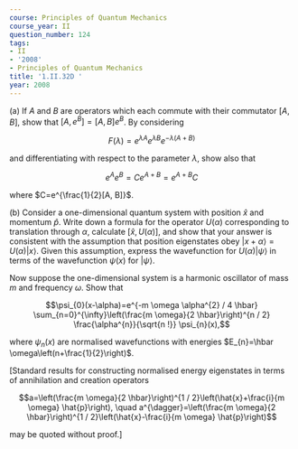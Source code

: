 ```yaml
---
course: Principles of Quantum Mechanics
course_year: II
question_number: 124
tags:
- II
- '2008'
- Principles of Quantum Mechanics
title: '1.II.32D '
year: 2008
---
```



(a) If $A$ and $B$ are operators which each commute with their commutator $[A, B]$, show that $\left[A, e^{B}\right]=[A, B] e^{B}$. By considering

$$F(\lambda)=e^{\lambda A} e^{\lambda B} e^{-\lambda(A+B)}$$

and differentiating with respect to the parameter $\lambda$, show also that

$$e^{A} e^{B}=C e^{A+B}=e^{A+B} C$$

where $C=e^{\frac{1}{2}[A, B]}$.

(b) Consider a one-dimensional quantum system with position $\hat{x}$ and momentum $\hat{p}$. Write down a formula for the operator $U(\alpha)$ corresponding to translation through $\alpha$, calculate $[\hat{x}, U(\alpha)]$, and show that your answer is consistent with the assumption that position eigenstates obey $|x+\alpha\rangle=U(\alpha)|x\rangle$. Given this assumption, express the wavefunction for $U(\alpha)|\psi\rangle$ in terms of the wavefunction $\psi(x)$ for $|\psi\rangle$.

Now suppose the one-dimensional system is a harmonic oscillator of mass $m$ and frequency $\omega$. Show that

$$\psi_{0}(x-\alpha)=e^{-m \omega \alpha^{2} / 4 \hbar} \sum_{n=0}^{\infty}\left(\frac{m \omega}{2 \hbar}\right)^{n / 2} \frac{\alpha^{n}}{\sqrt{n !}} \psi_{n}(x),$$

where $\psi_{n}(x)$ are normalised wavefunctions with energies $E_{n}=\hbar \omega\left(n+\frac{1}{2}\right)$.

[Standard results for constructing normalised energy eigenstates in terms of annihilation and creation operators

$$a=\left(\frac{m \omega}{2 \hbar}\right)^{1 / 2}\left(\hat{x}+\frac{i}{m \omega} \hat{p}\right), \quad a^{\dagger}=\left(\frac{m \omega}{2 \hbar}\right)^{1 / 2}\left(\hat{x}-\frac{i}{m \omega} \hat{p}\right)$$

may be quoted without proof.]